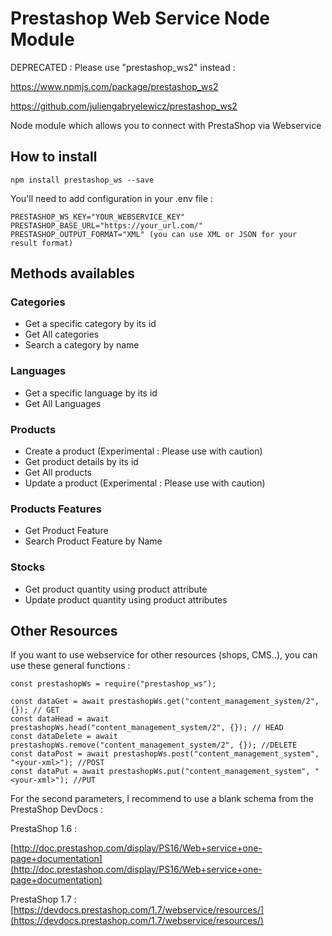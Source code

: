 # Prestashop Web Service Node Module

DEPRECATED : Please use "prestashop_ws2" instead : 

https://www.npmjs.com/package/prestashop_ws2

https://github.com/juliengabryelewicz/prestashop_ws2


Node module which allows you to connect with PrestaShop via Webservice

## How to install 

```
npm install prestashop_ws --save
```

You'll need to add configuration in your .env file : 

```
PRESTASHOP_WS_KEY="YOUR_WEBSERVICE_KEY"
PRESTASHOP_BASE_URL="https://your_url.com/"
PRESTASHOP_OUTPUT_FORMAT="XML" (you can use XML or JSON for your result format)
```

## Methods availables

### Categories

- Get a specific category by its id
- Get All categories
- Search a category by name

### Languages

- Get a specific language by its id
- Get All Languages

### Products

- Create a product (Experimental : Please use with caution)
- Get product details by its id
- Get All products
- Update a product (Experimental : Please use with caution)

### Products Features

- Get Product Feature
- Search Product Feature by Name

### Stocks

- Get product quantity using product attribute
- Update product quantity using product attributes

## Other Resources

If you want to use webservice for other resources (shops, CMS..), you can use these general functions : 

```
const prestashopWs = require("prestashop_ws");

const dataGet = await prestashopWs.get("content_management_system/2", {}); // GET
const dataHead = await prestashopWs.head("content_management_system/2", {}); // HEAD
const dataDelete = await prestashopWs.remove("content_management_system/2", {}); //DELETE
const dataPost = await prestashopWs.post("content_management_system", "<your-xml>"); //POST
const dataPut = await prestashopWs.put("content_management_system", "<your-xml>"); //PUT

```

For the second parameters, I recommend to use a blank schema from the PrestaShop DevDocs : 

PrestaShop 1.6 : 

[http://doc.prestashop.com/display/PS16/Web+service+one-page+documentation](http://doc.prestashop.com/display/PS16/Web+service+one-page+documentation)

PrestaShop 1.7 : 
[https://devdocs.prestashop.com/1.7/webservice/resources/](https://devdocs.prestashop.com/1.7/webservice/resources/)
